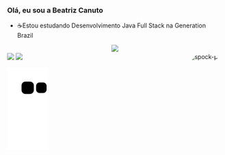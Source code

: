 ### Olá, eu sou a Beatriz Canuto

- ☕Estou estudando Desenvolvimento Java Full Stack na Generation Brazil

<div align="center">
  <a href="https://github.com/BeatrizCanuto">
  <img height="200em" src="https://github-readme-stats.vercel.app/api?username=BeatrizCanuto&show_icons=true&theme=highcontrast&include_all_commits=true&count_private=true"/>
  
</div>
  

  
<div> 
  <a href = "mailto:bia2cm@gmail.com"><img src="https://img.shields.io/badge/-Gmail-%23333?style=for-the-badge&logo=gmail&logoColor=red" target="_blank"></a>
  <a href="https://www.linkedin.com/in/beatriz-canuto/" target="_blank"><img src="https://img.shields.io/badge/-LinkedIn-%230077B5?style=for-the-badge&logo=linkedin&logoColor=white" target="_blank"></a> 
   <img align="right" alt="spock-pic" height="100" style="border-radius:60px;" src="https://media.giphy.com/media/1FMaabePDEfgk/giphy.gif">
  
  ![Snake animation](https://github.com/BeatrizCanuto/BeatrizCanuto/blob/output/github-contribution-grid-snake.svg)
 
</div>

